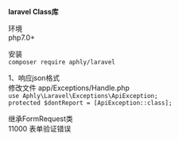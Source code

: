 **laravel Class库**<br>

环境<br>
php7.0+<br>

安装<br>
`composer require aphly/laravel` <br>

1、响应json格式 <br>
修改文件 app/Exceptions/Handle.php <br>
`use Aphly\Laravel\Exceptions\ApiException;`<br>
`protected $dontReport = [ApiException::class];`

继承FormRequest类<br>
11000 表单验证错误
